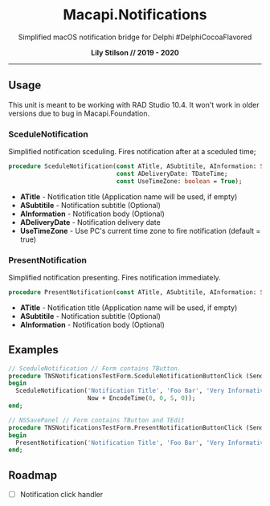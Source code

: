 <h1 align="center">Macapi.Notifications</h1>
<p align="center">Simplified macOS notification bridge for Delphi #DelphiCocoaFlavored</p>
<p align="center"><b>Lily Stilson // 2019 - 2020</b></p>
<hr>

## Usage
This unit is meant to be working with RAD Studio 10.4. It won't work in older versions due to bug in Macapi.Foundation.</p>

### SceduleNotification
Simplified notification sceduling. Fires notification after at a sceduled time;

```Pascal
procedure SceduleNotification(const ATitle, ASubtitile, AInformation: String; 
                              const ADeliveryDate: TDateTime; 
                              const UseTimeZone: boolean = True);
```

- **ATitle** - Notification title (Application name will be used, if empty)
- **ASubtitile** - Notification subtitle (Optional)
- **AInformation** - Notification body (Optional)
- **ADeliveryDate** - Notification delivery date
- **UseTimeZone** - Use PC's current time zone to fire notification (default = true)


### PresentNotification
Simplified notification presenting. Fires notification immediately.

```Pascal
procedure PresentNotification(const ATitle, ASubtitile, AInformation: String);
```

- **ATitle** - Notification title (Application name will be used, if empty)
- **ASubtitile** - Notification subtitle (Optional)
- **AInformation** - Notification body (Optional)


## Examples
```Pascal
// SceduleNotification // Form contains TButton.
procedure TNSNotificationsTestForm.SceduleNotificationButtonClick (Sender: TObject);
begin
  SceduleNotification('Notification Title', 'Foo Bar', 'Very Informative. Such Notification!', 
                      Now + EncodeTime(0, 0, 5, 0));
end;
```
```Pascal
// NSSavePanel // Form contains TButton and TEdit
procedure TNSNotificationsTestForm.PresentNotificationButtonClick (Sender: TObject);
begin
  PresentNotification('Notification Title', 'Foo Bar', 'Very Informative. Such Notification!');
end;
```

## Roadmap
- [ ] Notification click handler
